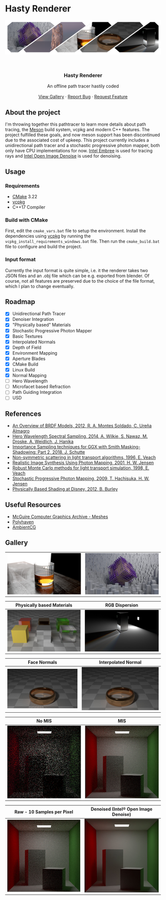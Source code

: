 <!-- Improved compatibility of back to top link: See: https://github.com/othneildrew/Best-README-Template and https://github.com/othneildrew/Best-README-Template/pull/73 -->
<a name="readme-top"></a>

# Hasty Renderer

![Hasty teaser](images/teaser.png)


<!-- PROJECT LOGO -->
<br />
<div align="center">

  <h3 align="center">Hasty Renderer</h3>

  <p align="center">
    An offline path tracer hastily coded
    <br />
    <br />
    <a href="#gallery">View Gallery</a>
    ·
    <a href="https://github.com/JonasZehn/HastyRenderer/issues">Report Bug</a>
    ·
    <a href="https://github.com/JonasZehn/HastyRenderer/issues">Request Feature</a>
  </p>
</div>


## About the project

I'm throwing together this pathtracer to learn more details about path tracing, the [Meson](https://mesonbuild.com/) build system, vcpkg and modern C++ features. The project fulfilled these goals, and now meson support has been discontinued due to the associated cost of upkeep.
This project currently includes a unidirectional path tracer and a stochastic progressive photon mapper, both only have CPU implementations for now.
[Intel Embree](https://www.embree.org/) is used for tracing rays and [Intel Open Image Denoise](https://www.openimagedenoise.org/) is used for denoising.


## Usage

### Requirements
* [CMake](https://cmake.org/) 3.22
* [vcpkg](https://vcpkg.io/en/getting-started.html)
* C++17 Compiler

### Build with CMake
First, edit the `cmake_vars.bat` file to setup the environment.
Install the dependencies using [vcpkg](https://vcpkg.io/) by running the `vcpkg_install_requirements_windows.bat` file.
Then run the `cmake_build.bat` file to configure and build the project.

### Input format

Currently the input format is quite simple, i.e. it the renderer takes two JSON files and an .obj file which can be e.g. exported from blender. Of course, not all features are preserved due to the choice of the file format, which I plan to change eventually.

## Roadmap

* [x] Unidirectional Path Tracer
* [x] Denoiser Integration
* [x] "Physically based" Materials
* [x] Stochastic Progressive Photon Mapper
* [x] Basic Textures
* [x] Interpolated Normals
* [x] Depth of Field
* [x] Environment Mapping
* [x] Aperture Blades
* [x] CMake Build
* [x] Linux Build
* [x] Normal Mapping
* [ ] Hero Wavelength
* [ ] Microfacet based Refraction
* [ ] Path Guiding Integration
* [ ] USD

## References

- [An Overview of BRDF Models, 2012, R. A. Montes Soldado, C. Ureña Almagro](https://digibug.ugr.es/handle/10481/19751)
- [Hero Wavelength Spectral Sampling, 2014, A. Wilkie, S. Nawaz, M. Droske, A. Weidlich, J. Hanika](https://onlinelibrary.wiley.com/doi/abs/10.1111/cgf.12419)
- [Importance Sampling techniques for GGX with Smith Masking-Shadowing: Part 2, 2018, J. Schutte](https://schuttejoe.github.io/post/ggximportancesamplingpart2/)
- [Non-symmetric scattering in light transport algorithms, 1996, E. Veach](https://link.springer.com/chapter/10.1007/978-3-7091-7484-5_9)
- [Realistic Image Synthesis Using Photon Mapping, 2001, H. W. Jensen](https://gitea.yiem.net/QianMo/Real-Time-Rendering-4th-Bibliography-Collection/raw/branch/main/Chapter%201-24/[0822]%20[Book%202001]%20Realistic%20Image%20Synthesis%20Using%20Photon%20Mapping.pdf)
- [Robust Monte Carlo methods for light transport simulation, 1998, E. Veach](http://graphics.stanford.edu/papers/veach_thesis/thesis.pdf)
- [Stochastic Progressive Photon Mapping, 2009, T. Hachisuka, H. W. Jensen](https://dl.acm.org/doi/abs/10.1145/1661412.1618487)
- [Physically Based Shading at Disney, 2012, B. Burley](https://media.disneyanimation.com/uploads/production/publication_asset/48/asset/s2012_pbs_disney_brdf_notes_v3.pdf)

 ## Useful Resources
 - [McGuire Computer Graphics Archive - Meshes](https://casual-effects.com/data/)
 - [Polyhaven](https://polyhaven.com/)
 - [AmbientCG](https://ambientcg.com/)
 
 
## Gallery 


|  |  |
| ----------- | ----------- |
| ![glass](images/glass.jpg) | ![cuboids](images/cuboids.jpg) |

| Physically based Materials | RGB Dispersion |
| ----------- | ----------- |
| ![physically based materials](images/physically_based_materials.jpg) | ![rgb dispersion](images/rgb_dispersion.jpg) | 


| Face Normals | Interpolated Normal |
| ----------- | ----------- |
| ![face normals](images/face_normals.jpg) | ![face normals](images/interpolated_normals.jpg) | 


| No MIS | MIS |
| ----------- | ----------- |
| ![Output](images/no_mis.jpg) | ![Output](images/mis.jpg) | 

| Raw - 10 Samples per Pixel  | Denoised (Intel® Open Image Denoise)  |
| ----------- | ----------- |
| ![Output](images/not_denoised.jpg) | ![Output](images/denoised.jpg) | 
